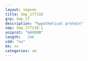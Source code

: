 ```yaml
---
layout: smgene
title: Smp_177110
grp: Smp_17
description: "hypothetical protein"
smp: Smp_177110.1
uniprot: "G4VG90"
length:   246
cdd: "ns"
kk: ns
categories: sm
---
```

